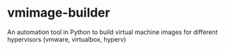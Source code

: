 # vmimage-builder
An automation tool in Python to build virtual machine images for different hypervisors (vmware, virtualbox, hyperv)
